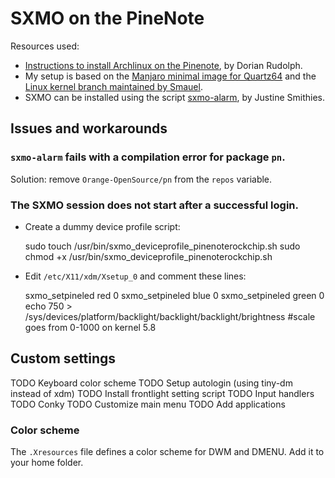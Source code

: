 SXMO on the PineNote
====================

Resources used:

* [Instructions to install Archlinux on the Pinenote](https://github.com/DorianRudolph/pinenotes), by Dorian Rudolph.
* My setup is based on the [Manjaro minimal image for Quartz64](https://github.com/manjaro-arm/quartz64-bsp-images/releases) and the [Linux kernel branch maintained by Smauel](https://github.com/smaeul/linux/tree/rk356x-ebc-dev).
* SXMO can be installed using the script [sxmo-alarm](https://github.com/justinesmithies/sxmo-alarm), by Justine Smithies.

Issues and workarounds
----------------------

### `sxmo-alarm` fails with a compilation error for package `pn`.

Solution: remove `Orange-OpenSource/pn` from the `repos` variable.

### The SXMO session does not start after a successful login.

* Create a dummy device profile script:

    sudo touch /usr/bin/sxmo_deviceprofile_pinenoterockchip.sh
    sudo chmod +x /usr/bin/sxmo_deviceprofile_pinenoterockchip.sh

* Edit `/etc/X11/xdm/Xsetup_0` and comment these lines:

    sxmo_setpineled red 0
    sxmo_setpineled blue 0
    sxmo_setpineled green 0
    echo 750 > /sys/devices/platform/backlight/backlight/backlight/brightness #scale goes from 0-1000 on kernel 5.8

Custom settings
---------------

TODO Keyboard color scheme
TODO Setup autologin (using tiny-dm instead of xdm)
TODO Install frontlight setting script
TODO Input handlers
TODO Conky
TODO Customize main menu
TODO Add applications

### Color scheme

The `.Xresources` file defines a color scheme for DWM and DMENU.
Add it to your home folder.

